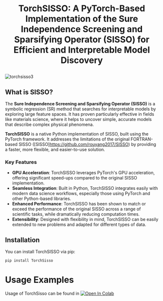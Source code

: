 #  <p align="center">TorchSISSO: A PyTorch-Based Implementation of the Sure Independence Screening and Sparsifying Operator (SISSO) for Efficient and Interpretable Model Discovery

![torchsisso3](https://github.com/user-attachments/assets/a8d52ec3-3470-4807-904a-52525dc2b5d0)

## What is SISSO?

The **Sure Independence Screening and Sparsifying Operator (SISSO)** is a symbolic regression (SR) method that searches for interpretable models by exploring large feature spaces. It has proven particularly effective in fields like materials science, where it helps to uncover simple, accurate models that describe complex physical phenomena.

**TorchSISSO** is a native Python implementation of SISSO, built using the PyTorch framework. It addresses the limitations of the original FORTRAN-based SISSO ([SISSO]https://github.com/rouyang2017/SISSO) by providing a faster, more flexible, and easier-to-use solution.

### Key Features
- **GPU Acceleration**: TorchSISSO leverages PyTorch's GPU acceleration, offering significant speed-ups compared to the original SISSO implementation.
- **Seamless Integration**: Built in Python, TorchSISSO integrates easily with modern data science workflows, especially those using PyTorch and other Python-based libraries.
- **Enhanced Performance**: TorchSISSO has been shown to match or exceed the performance of the original SISSO across a range of scientific tasks, while dramatically reducing computation times.
- **Extensibility**: Designed with flexibility in mind, TorchSISSO can be easily extended to new problems and adapted for different types of data.

## Installation

You can install TorchSISSO via pip:
```
pip install TorchSisso
```

# Usage Examples
Usage of TorchSisso can be found in   <a href="https://colab.research.google.com/drive/1q0TEEALkb1PzJuusGKyHphv7tfod66XA?usp=sharing">
  <img src="https://colab.research.google.com/assets/colab-badge.svg" alt="Open In Colab"/>
</a>
